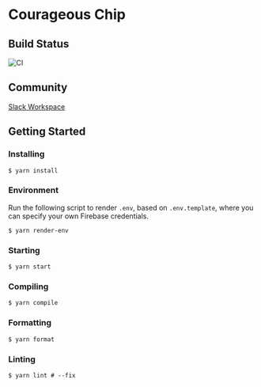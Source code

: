 # Courageous Chip

## Build Status

![CI](https://github.com/knickmack/courageous-chip/workflows/CI/badge.svg)

## Community

[Slack Workspace](courageouschip.slack.com)

## Getting Started

### Installing

```shell
$ yarn install
```

### Environment

Run the following script to render `.env`, based on `.env.template`, where you
can specify your own Firebase credentials.

```shell
$ yarn render-env
```

### Starting

```shell
$ yarn start
```

### Compiling

```shell
$ yarn compile
```

### Formatting

```shell
$ yarn format
```

### Linting

```shell
$ yarn lint # --fix
```
